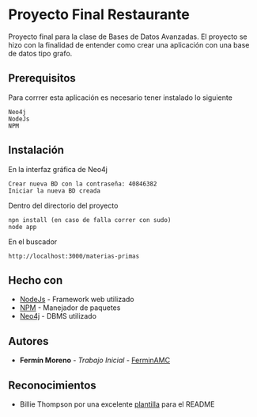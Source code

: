 # Proyecto Final Restaurante

Proyecto final para la clase de Bases de Datos Avanzadas. El proyecto se hizo con la finalidad de entender como crear una aplicación con una base de datos tipo grafo. 

## Prerequisitos

Para corrrer esta aplicación es necesario tener instalado lo siguiente
```
Neo4j
NodeJs
NPM
```
## Instalación

En la interfaz gráfica de Neo4j
```
Crear nueva BD con la contraseña: 40846382
Iniciar la nueva BD creada
```
Dentro del directorio del proyecto
```
npn install (en caso de falla correr con sudo)
node app
```
En el buscador
```
http://localhost:3000/materias-primas
```

## Hecho con

* [NodeJs](https://nodejs.org/en/) - Framework web utilizado
* [NPM](https://www.npmjs.com/) - Manejador de paquetes
* [Neo4j](https://neo4j.com/) - DBMS utilizado

## Autores
* **Fermín Moreno** - *Trabajo Inicial* - [FerminAMC](https://github.com/FerminAMC)

## Reconocimientos

* Billie Thompson por una excelente [plantilla](https://gist.github.com/PurpleBooth/109311bb0361f32d87a2) para el README
